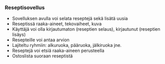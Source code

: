### Reseptisovellus
- Sovelluksen avulla voi selata reseptejä sekä lisätä uusia
- Reseptissä raaka-aineet, tekovaiheet, kuva
- Käyttäjä voi olla kirjautumaton (reseptien selaus), kirjautunut (reseptien lisäys)
- Resepteille voi antaa arvion
- Lajiteltu ryhmiin: alkuruoka, pääruoka, jälkiruoka jne.
- Reseptejä voi etsiä raaka-aineen perusteella
- Ostoslista suoraan reseptistä
